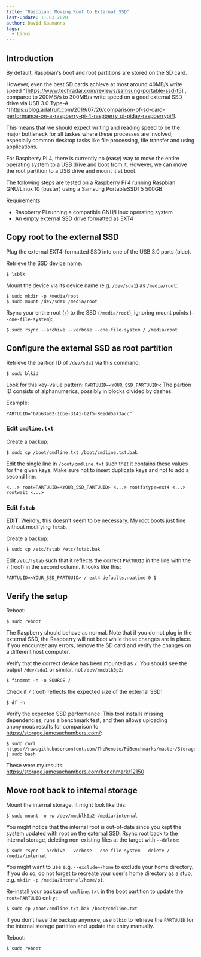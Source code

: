 ```yaml
---
title: "Raspbian: Moving Root to External SSD"
last-update: 11.03.2020
author: David Kaumanns
tags:
  - Linux
---
```


## Introduction

By default, Raspbian's boot and root partitions are stored on the SD card.

However, even the best SD cards achieve at most around 40MB/s write speed
^[<https://www.techradar.com/reviews/samsung-portable-ssd-t5>]
, compared to 200MB/s to 300MB/s write speed on a good external SSD drive via USB 3.0 Type-A
^[<https://blog.adafruit.com/2019/07/26/comparison-of-sd-card-performance-on-a-raspberry-pi-4-raspberry_pi-piday-raspberrypi/>].

This means that we should expect writing and reading speed to be the major bottleneck for all taskes where these processes are involved, especially common desktop tasks like file processing, file transfer and using applications.

For Raspberry Pi 4, there is currently no (easy) way to move the entire operating system to a USB drive and boot from it.
However, we can move the root partition to a USB drive and mount it at boot.

The following steps are tested on a Raspberry Pi 4 running Raspbian GNU/Linux 10 (buster) using a Samsung PortableSSDT5 500GB.

Requirements:

- Raspberry Pi running a compatible GNU/Linux operating system
- An empty external SSD drive formatted as EXT4


## Copy root to the external SSD

Plug the external EXT4-formatted SSD into one of the USB 3.0 ports (blue).

Retrieve the SSD device name:

```
$ lsblk
```

Mount the device via its device name (e.g. `/dev/sda1`) as `/media/root`:

```
$ sudo mkdir -p /media/root
$ sudo mount /dev/sda1 /media/root
```

Rsync your entire root (`/`) to the SSD (`/media/root`), ignoring mount points (`--one-file-system`):

```
$ sudo rsync --archive --verbose --one-file-system / /media/root
```


## Configure the external SSD as root partition

Retrieve the partion ID of `/dev/sda1` via this command:

```
$ sudo blkid
```

Look for this key-value pattern: `PARTUUID=<YOUR_SSD_PARTUUID>`:
The partion ID consists of alphanumerics, possibly in blocks divided by dashes.

Example:

```
PARTUUID="67b63a02-1bbe-3141-b2f5-80edd5a73acc"
```

### Edit `cmdline.txt`

Create a backup:

```
$ sudo cp /boot/cmdline.txt /boot/cmdline.txt.bak
```

Edit the single line in `/boot/cmdline.txt` such that it contains these values for the given keys.
Make sure not to insert duplicate keys and not to add a second line:

```
<...> root=PARTUUID=<YOUR_SSD_PARTUUID> <...> rootfstype=ext4 <...> rootwait <...>
```

### Edit `fstab`

**EDIT**: Weirdly, this doesn't seem to be necessary. My root boots just fine without modifying `fstab`.

Create a backup:

```
$ sudo cp /etc/fstab /etc/fstab.bak
```

Edit `/etc/fstab` such that it reflects the correct `PARTUUID` in the line with the `/` (root) in the second column.
It looks like this:

```
PARTUUID=<YOUR_SSD_PARTUUID> / ext4 defaults,noatime 0 1
```


## Verify the setup

Reboot:

```
$ sudo reboot
```

The Raspberry should behave as normal.
Note that if you do not plug in the external SSD, the Raspberry will not boot while these changes are in place.
If you encounter any errors, remove the SD card and verify the changes on a different host computer.

Verify that the correct device has been mounted as `/`.
You should see the output `/dev/sda1` or similar, not `/dev/mmcblk0p2`:

```
$ findmnt -n -o SOURCE /
```

Check if `/` (root) reflects the expected size of the external SSD:

```
$ df -h
```

Verify the expected SSD performance.
This tool installs missing dependencies, runs a benchmark test, and then allows uploading anonymous results for comparison to <https://storage.jamesachambers.com/>:

```
$ sudo curl https://raw.githubusercontent.com/TheRemote/PiBenchmarks/master/Storage.sh | sudo bash
```

These were my results: <https://storage.jamesachambers.com/benchmark/12150>


## Move root back to internal storage

Mount the internal storage. It might look like this:

```
$ sudo mount -o rw /dev/mmcblk0p2 /media/internal
```

You might notice that the internal root is out-of-date since you kept the system updated with root on the external SSD.
Rsync root back to the internal storage, deleting non-existing files at the target with `--delete`:

```
$ sudo rsync --archive --verbose --one-file-system --delete / /media/internal
```

You might want to use e.g. `--exclude=/home` to exclude your home directory.
If you do so, do not forget to recreate your user's home directory as a stub, e.g. `mkdir -p /media/internal/home/pi`.

Re-install your backup of `cmdline.txt` in the boot partition to update the `root=PARTUUID` entry:

```
$ sudo cp /boot/cmdline.txt.bak /boot/cmdline.txt
```

If you don't have the backup anymore, use `blkid` to retrieve the `PARTUUID` for the internal storage partition and update the entry manually.

Reboot:

```
$ sudo reboot
```
